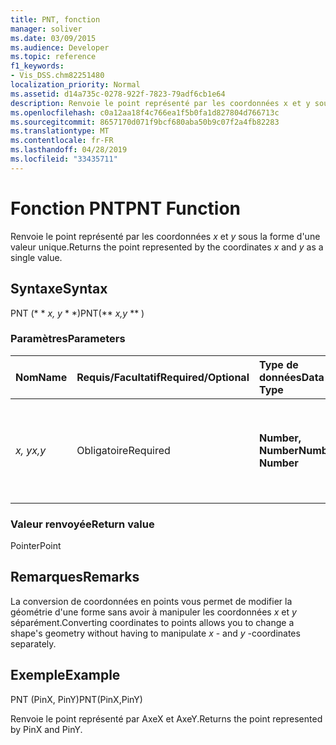 ```yaml
---
title: PNT, fonction
manager: soliver
ms.date: 03/09/2015
ms.audience: Developer
ms.topic: reference
f1_keywords:
- Vis_DSS.chm82251480
localization_priority: Normal
ms.assetid: d14a735c-0278-922f-7823-79adf6cb1e64
description: Renvoie le point représenté par les coordonnées x et y sous la forme d'une valeur unique.
ms.openlocfilehash: c0a12aa18f4c766ea1f5b0fa1d827804d766713c
ms.sourcegitcommit: 8657170d071f9bcf680aba50b9c07f2a4fb82283
ms.translationtype: MT
ms.contentlocale: fr-FR
ms.lasthandoff: 04/28/2019
ms.locfileid: "33435711"
---
```

# <a name="pnt-function"></a><span data-ttu-id="2c225-103">Fonction PNT</span><span class="sxs-lookup"><span data-stu-id="2c225-103">PNT Function</span></span>

<span data-ttu-id="2c225-104">Renvoie le point représenté par les coordonnées _x_ et _y_ sous la forme d'une valeur unique.</span><span class="sxs-lookup"><span data-stu-id="2c225-104">Returns the point represented by the coordinates  _x_ and  _y_ as a single value.</span></span> 
  
## <a name="syntax"></a><span data-ttu-id="2c225-105">Syntaxe</span><span class="sxs-lookup"><span data-stu-id="2c225-105">Syntax</span></span>

<span data-ttu-id="2c225-106">PNT (\* \* *x, y* \* \*)</span><span class="sxs-lookup"><span data-stu-id="2c225-106">PNT(\*\* *x,y* \*\* )</span></span> 
  
### <a name="parameters"></a><span data-ttu-id="2c225-107">Paramètres</span><span class="sxs-lookup"><span data-stu-id="2c225-107">Parameters</span></span>

|<span data-ttu-id="2c225-108">**Nom**</span><span class="sxs-lookup"><span data-stu-id="2c225-108">**Name**</span></span>|<span data-ttu-id="2c225-109">**Requis/Facultatif**</span><span class="sxs-lookup"><span data-stu-id="2c225-109">**Required/Optional**</span></span>|<span data-ttu-id="2c225-110">**Type de données**</span><span class="sxs-lookup"><span data-stu-id="2c225-110">**Data Type**</span></span>|<span data-ttu-id="2c225-111">**Description**</span><span class="sxs-lookup"><span data-stu-id="2c225-111">**Description**</span></span>|
|:-----|:-----|:-----|:-----|
| <span data-ttu-id="2c225-112">_x, y_</span><span class="sxs-lookup"><span data-stu-id="2c225-112">_x,y_</span></span> <br/> |<span data-ttu-id="2c225-113">Obligatoire</span><span class="sxs-lookup"><span data-stu-id="2c225-113">Required</span></span>  <br/> |<span data-ttu-id="2c225-114">**Number, Number**</span><span class="sxs-lookup"><span data-stu-id="2c225-114">**Number, Number**</span></span> <br/> |<span data-ttu-id="2c225-115">Coordonnées du point dans le système de coordonnées de la forme actuelle</span><span class="sxs-lookup"><span data-stu-id="2c225-115">The coordinates of the point in the coordinate system of the current shape.</span></span>  <br/> |
   
### <a name="return-value"></a><span data-ttu-id="2c225-116">Valeur renvoyée</span><span class="sxs-lookup"><span data-stu-id="2c225-116">Return value</span></span>

<span data-ttu-id="2c225-117">Pointer</span><span class="sxs-lookup"><span data-stu-id="2c225-117">Point</span></span>
  
## <a name="remarks"></a><span data-ttu-id="2c225-118">Remarques</span><span class="sxs-lookup"><span data-stu-id="2c225-118">Remarks</span></span>

<span data-ttu-id="2c225-119">La conversion de coordonnées en points vous permet de modifier la géométrie d'une forme sans avoir à manipuler les coordonnées *x* et *y* séparément.</span><span class="sxs-lookup"><span data-stu-id="2c225-119">Converting coordinates to points allows you to change a shape's geometry without having to manipulate  *x*  - and  *y*  -coordinates separately.</span></span> 
  
## <a name="example"></a><span data-ttu-id="2c225-120">Exemple</span><span class="sxs-lookup"><span data-stu-id="2c225-120">Example</span></span>

<span data-ttu-id="2c225-121">PNT (PinX, PinY)</span><span class="sxs-lookup"><span data-stu-id="2c225-121">PNT(PinX,PinY)</span></span> 
  
<span data-ttu-id="2c225-122">Renvoie le point représenté par AxeX et AxeY.</span><span class="sxs-lookup"><span data-stu-id="2c225-122">Returns the point represented by PinX and PinY.</span></span> 
  

